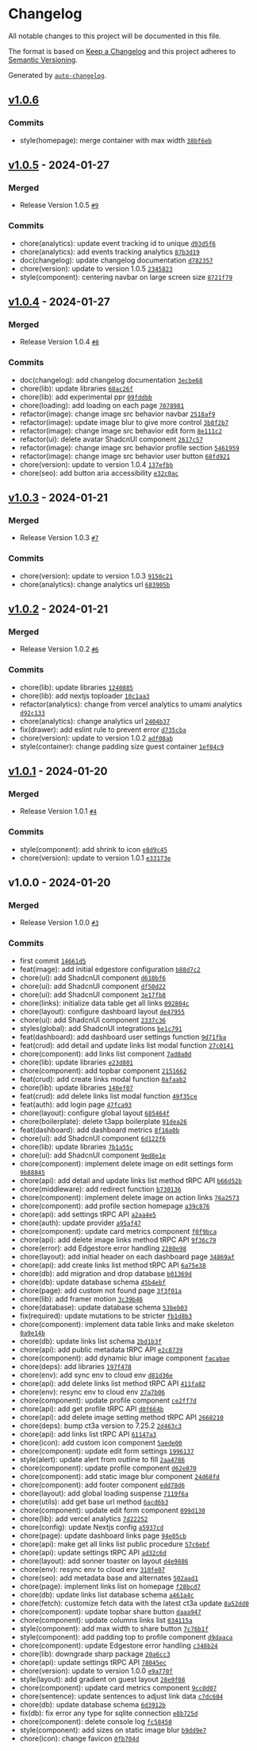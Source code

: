 # Changelog

All notable changes to this project will be documented in this file.

The format is based on [Keep a Changelog](https://keepachangelog.com/en/1.0.0/)
and this project adheres to [Semantic Versioning](https://semver.org/spec/v2.0.0.html).

Generated by [`auto-changelog`](https://github.com/CookPete/auto-changelog).

## [v1.0.6](https://github.com/Ikram-Maulana/links/compare/v1.0.5...v1.0.6)

### Commits

- style(homepage): merge container with max width [`38bf6eb`](https://github.com/Ikram-Maulana/links/commit/38bf6ebad94717284dfceb54355e89eb2c3fa1e4)

## [v1.0.5](https://github.com/Ikram-Maulana/links/compare/v1.0.4...v1.0.5) - 2024-01-27

### Merged

- Release Version 1.0.5 [`#9`](https://github.com/Ikram-Maulana/links/pull/9)

### Commits

- chore(analytics): update event tracking id to unique [`d93d5f6`](https://github.com/Ikram-Maulana/links/commit/d93d5f6bbf674f32992ecbbcbc8209d8af59db96)
- chore(analytics): add events tracking analytics [`87b3d19`](https://github.com/Ikram-Maulana/links/commit/87b3d19e2e1c7709dc0c48feb7e4c978992d8503)
- doc(changelog): update changelog documentation [`d782357`](https://github.com/Ikram-Maulana/links/commit/d782357c3f37ab4d81bd82a595196c52c1323544)
- chore(version): update to version 1.0.5 [`2345823`](https://github.com/Ikram-Maulana/links/commit/2345823302437a07ee105c05ba2592d0b9cbf914)
- style(component): centering navbar on large screen size [`8721f79`](https://github.com/Ikram-Maulana/links/commit/8721f7921f7bd34d918dfdea42a63d6f293c532c)

## [v1.0.4](https://github.com/Ikram-Maulana/links/compare/v1.0.3...v1.0.4) - 2024-01-27

### Merged

- Release Version 1.0.4 [`#8`](https://github.com/Ikram-Maulana/links/pull/8)

### Commits

- doc(changelog): add changelog documentation [`3ecbe68`](https://github.com/Ikram-Maulana/links/commit/3ecbe684b16a23ecb5c0e28e465c7052e3d0ba38)
- chore(lib): update libraries [`68ac26f`](https://github.com/Ikram-Maulana/links/commit/68ac26f3b9f6d51c18110cc1c2887b4027c36ed1)
- chore(lib): add experimental ppr [`09fddbb`](https://github.com/Ikram-Maulana/links/commit/09fddbb7c9f138e37d8ba56a27804b4e9648b074)
- chore(loading): add loading on each page [`7078981`](https://github.com/Ikram-Maulana/links/commit/70789817d434cde2c92be51fd4064bf6299f66f9)
- refactor(image): change image src behavior navbar [`2518af9`](https://github.com/Ikram-Maulana/links/commit/2518af9db7bd16189bb86ece9c2d58c3780086a8)
- refactor(image): update image blur to give more control [`3b8f2b7`](https://github.com/Ikram-Maulana/links/commit/3b8f2b7ad8fbdae558a30bd52923634b97604c17)
- refactor(image): change image src behavior edit form [`8e111c2`](https://github.com/Ikram-Maulana/links/commit/8e111c2948d1dfb64f8afb11b7e8fce7daaf75da)
- refactor(ui): delete avatar ShadcnUI component [`2617c57`](https://github.com/Ikram-Maulana/links/commit/2617c5713c4f6caef77699095fecbf2af5c63683)
- refactor(image): change image src behavior profile section [`5461959`](https://github.com/Ikram-Maulana/links/commit/546195977cc6bd8f884ef946bb4a1edc821807e4)
- refactor(image): change image src behavior user button [`68fd921`](https://github.com/Ikram-Maulana/links/commit/68fd921b6ce15bc472374ed8a101eefa58d022ed)
- chore(version): update to version 1.0.4 [`137efbb`](https://github.com/Ikram-Maulana/links/commit/137efbb70cc960e09e4f177a441fa79e62f39afe)
- chore(seo): add button aria accessibility [`e32c0ac`](https://github.com/Ikram-Maulana/links/commit/e32c0aca37d0df6c8a4dd25ec8ec01683420f07f)

## [v1.0.3](https://github.com/Ikram-Maulana/links/compare/v1.0.2...v1.0.3) - 2024-01-21

### Merged

- Release Version 1.0.3 [`#7`](https://github.com/Ikram-Maulana/links/pull/7)

### Commits

- chore(version): update to version 1.0.3 [`9150c21`](https://github.com/Ikram-Maulana/links/commit/9150c2123703d862af440d7c39e1dcfd94218caa)
- chore(analytics): change analytics url [`683905b`](https://github.com/Ikram-Maulana/links/commit/683905b00a221d2df7cface57b9a50140586f7fc)

## [v1.0.2](https://github.com/Ikram-Maulana/links/compare/v1.0.1...v1.0.2) - 2024-01-21

### Merged

- Release Version 1.0.2 [`#6`](https://github.com/Ikram-Maulana/links/pull/6)

### Commits

- chore(lib): update libraries [`1240885`](https://github.com/Ikram-Maulana/links/commit/12408851d4d3ee480f10f5acc0c50383231817ac)
- chore(lib): add nextjs toploader [`10c1aa3`](https://github.com/Ikram-Maulana/links/commit/10c1aa384ceed92dea556244a18622e472ca891a)
- refactor(analytics): change from vercel analytics to umami analytics [`d92c133`](https://github.com/Ikram-Maulana/links/commit/d92c133bc763c91e31293f8332f5ec104ee0f284)
- chore(analytics): change analytics url [`2404b37`](https://github.com/Ikram-Maulana/links/commit/2404b37112a566742b539bee9d6652e4d32271de)
- fix(drawer): add eslint rule to prevent error [`d735cba`](https://github.com/Ikram-Maulana/links/commit/d735cbaedccbbff5b2e5e5838a7fe4999ab7a624)
- chore(version): update to version 1.0.2 [`adf08ab`](https://github.com/Ikram-Maulana/links/commit/adf08ab9c6402b77e006391971805e74e92b5abd)
- style(container): change padding size guest container [`1ef04c9`](https://github.com/Ikram-Maulana/links/commit/1ef04c94bbfe2c3c3b07318ac2bd3d161a5bc2d4)

## [v1.0.1](https://github.com/Ikram-Maulana/links/compare/v1.0.0...v1.0.1) - 2024-01-20

### Merged

- Release Version 1.0.1 [`#4`](https://github.com/Ikram-Maulana/links/pull/4)

### Commits

- style(component): add shrink to icon [`e8d9c45`](https://github.com/Ikram-Maulana/links/commit/e8d9c4537562b144dd16acc59886da2e752349af)
- chore(version): update to version 1.0.1 [`e33173e`](https://github.com/Ikram-Maulana/links/commit/e33173e6751e5a630fe2bec58defa55c7464246b)

## v1.0.0 - 2024-01-20

### Merged

- Release Version 1.0.0 [`#3`](https://github.com/Ikram-Maulana/links/pull/3)

### Commits

- first commit [`14661d5`](https://github.com/Ikram-Maulana/links/commit/14661d5febbcc0b9c39a9956297cfd0712fa5295)
- feat(image): add initial edgestore configuration [`b88d7c2`](https://github.com/Ikram-Maulana/links/commit/b88d7c2acda40603c931346406051586d2cf5170)
- chore(ui): add ShadcnUI component [`d610bf6`](https://github.com/Ikram-Maulana/links/commit/d610bf654490ce32bdd4493c30166bb8bf9f443c)
- chore(ui): add ShadcnUI component [`df50d22`](https://github.com/Ikram-Maulana/links/commit/df50d2277d514ee5f0869873bdc5eaed07250336)
- chore(ui): add ShadcnUI component [`3e17fb8`](https://github.com/Ikram-Maulana/links/commit/3e17fb8dcff7bd4f9d37c5c9f1a1b7529a3374cc)
- chore(links): initialize data table get all links [`092804c`](https://github.com/Ikram-Maulana/links/commit/092804cf6d4ed238ea079c998104bece75578081)
- chore(layout): configure dashboard layout [`de47955`](https://github.com/Ikram-Maulana/links/commit/de47955469e13f0e87e54a323c5ca9c63f61b266)
- chore(ui): add ShadcnUI component [`2337c36`](https://github.com/Ikram-Maulana/links/commit/2337c3691def03a3d1f6a4cc593d1c92b36d4cf2)
- styles(global): add ShadcnUI integrations [`be1c791`](https://github.com/Ikram-Maulana/links/commit/be1c791e914242aca1787cc9b52e26e2962309d1)
- feat(dashboard): add dashboard user settings function [`9d71fba`](https://github.com/Ikram-Maulana/links/commit/9d71fba405c51a92bac9acdf67254ac7ad25bf2a)
- feat(crud): add detail and update links list modal function [`27c0141`](https://github.com/Ikram-Maulana/links/commit/27c0141342e6d53c4299779e462a2faea4fa28b9)
- chore(component): add links list component [`7ad0a0d`](https://github.com/Ikram-Maulana/links/commit/7ad0a0d958a36a6aeb37062c6fde0a2424b3d7be)
- chore(lib): update libraries [`e23d801`](https://github.com/Ikram-Maulana/links/commit/e23d80154d395256543addba2446e0ec49bd781b)
- chore(component): add topbar component [`2151662`](https://github.com/Ikram-Maulana/links/commit/21516623c0671c94db5266c8b29c33f217e00b8c)
- feat(crud): add create links modal function [`0afaab2`](https://github.com/Ikram-Maulana/links/commit/0afaab260907587749d3ef5d72c250ac47e2a141)
- chore(lib): update libraries [`140ef07`](https://github.com/Ikram-Maulana/links/commit/140ef073ed779f982dd41b5278bbb792a4ab80fb)
- feat(crud): add delete links list modal function [`49f35ce`](https://github.com/Ikram-Maulana/links/commit/49f35ce1ee5ced8330a698e4a97957cd90bb7542)
- feat(auth): add login page [`47fca93`](https://github.com/Ikram-Maulana/links/commit/47fca933514d7f99fecd30da827a7acff5f6cc80)
- chore(layout): configure global layout [`685464f`](https://github.com/Ikram-Maulana/links/commit/685464fa1d0f40c82bd77814e136c718a435fec7)
- chore(boilerplate): delete t3app boilerplate [`91dea26`](https://github.com/Ikram-Maulana/links/commit/91dea26054154f8578ec83ffb124bab79381a635)
- feat(dashboard): add dashboard metrics [`8f16a0b`](https://github.com/Ikram-Maulana/links/commit/8f16a0b095a5644eff243b28075fdce2f89a199f)
- chore(ui): add ShadcnUI component [`6d122f6`](https://github.com/Ikram-Maulana/links/commit/6d122f68678782dcf973a59a6b1bbf64f81b445b)
- chore(lib): update libraries [`7b1a55c`](https://github.com/Ikram-Maulana/links/commit/7b1a55c0894791dfce0e27ffc802275d36f84bbb)
- chore(ui): add ShadcnUI component [`9ed8e1e`](https://github.com/Ikram-Maulana/links/commit/9ed8e1effd7f955367e44c4af597677669311374)
- chore(component): implement delete image on edit settings form [`9b88845`](https://github.com/Ikram-Maulana/links/commit/9b8884529dd530cd0ec052b44cc400d51d3b09a8)
- chore(api): add detail and update links list method tRPC API [`b66d52b`](https://github.com/Ikram-Maulana/links/commit/b66d52b07344e2a08b9d4ebe5331379d50d96fa4)
- chore(middleware): add redirect function [`b730136`](https://github.com/Ikram-Maulana/links/commit/b7301364cd860cdcce7b6eab6bfd8d17c7860657)
- chore(component): implement delete image on action links [`76a2573`](https://github.com/Ikram-Maulana/links/commit/76a2573b11c4cede85d7529ba5577abee18fa410)
- chore(component): add profile section homepage [`a39c876`](https://github.com/Ikram-Maulana/links/commit/a39c876b27d79472dd68af8a3d099ea111c79f39)
- chore(api): add settings tRPC API [`a2aa4e5`](https://github.com/Ikram-Maulana/links/commit/a2aa4e55ac3288e13c120201112af439457fa727)
- chore(auth): update provider [`a95af47`](https://github.com/Ikram-Maulana/links/commit/a95af47ccccd8c3c92169fa9ced0b3f7b670e5ca)
- chore(component): update card metrics component [`f0f9bca`](https://github.com/Ikram-Maulana/links/commit/f0f9bca03d95b4591864706217d5b6932adf72ac)
- chore(api): add delete image links method tRPC API [`9f36c79`](https://github.com/Ikram-Maulana/links/commit/9f36c79a0d7ca2a9bbae64dc4b775b6f2aee07e1)
- chore(error): add Edgestore error handling [`2280e98`](https://github.com/Ikram-Maulana/links/commit/2280e98c4a5a62a7afce664ed51cbfd15116440f)
- chore(layout): add initial header on each dashboard page [`34869af`](https://github.com/Ikram-Maulana/links/commit/34869afeb0fc9ec520814f1742e8b3293c9975b5)
- chore(api): add create links list method tRPC API [`6a75e38`](https://github.com/Ikram-Maulana/links/commit/6a75e38b4e3923d07a4e93b091e92a010f6d8c55)
- chore(db): add migration and drop database [`b01369d`](https://github.com/Ikram-Maulana/links/commit/b01369da31c1b5d8fe3153d2ed71088c08177f09)
- chore(db): update database schema [`45b4ebf`](https://github.com/Ikram-Maulana/links/commit/45b4ebfaac768491d9bafa9cfd370d7d783a831d)
- chore(page): add custom not found page [`3f3f01a`](https://github.com/Ikram-Maulana/links/commit/3f3f01a17cc94eb53a99b62da8ce0d7dfb1f4a72)
- chore(lib): add framer motion [`3c39b46`](https://github.com/Ikram-Maulana/links/commit/3c39b461a2870320b280f04ca2b31b1ede9a10e6)
- chore(database): update database schema [`53beb03`](https://github.com/Ikram-Maulana/links/commit/53beb03dbdc847c74e5145b2c63e5ee81a174c33)
- fix(required): update mutations to be stricter [`fb1d8b3`](https://github.com/Ikram-Maulana/links/commit/fb1d8b38dbc041aceee26d7c3bd7b7df489c8e7d)
- chore(component): implement data table links and make skeleton [`0a9e14b`](https://github.com/Ikram-Maulana/links/commit/0a9e14bbfc72b609e7156dc70412712f673ca7fc)
- chore(db): update links list schema [`2bd1b3f`](https://github.com/Ikram-Maulana/links/commit/2bd1b3fcc5f5f35d05876742ada6df1f7b434a5f)
- chore(api): add public metadata tRPC API [`e2c8739`](https://github.com/Ikram-Maulana/links/commit/e2c87393f364c4c943a9997aecd0d4a153d6215c)
- chore(component): add dynamic blur image component [`facabae`](https://github.com/Ikram-Maulana/links/commit/facabae1843f68370b50c4dece96c5cb6b849051)
- chore(deps): add libraries [`197f478`](https://github.com/Ikram-Maulana/links/commit/197f4785b721b5554536bc6f2732381900a33a69)
- chore(env): add sync env to cloud env [`d81d36e`](https://github.com/Ikram-Maulana/links/commit/d81d36ef6ab1ea672d78a37ffac5c8f3604f9851)
- chore(api): add delete links list method tRPC API [`411fa82`](https://github.com/Ikram-Maulana/links/commit/411fa8228b9e802d9779b97f2e4f11f7a3a12e3e)
- chore(env): resync env to cloud env [`27a7b06`](https://github.com/Ikram-Maulana/links/commit/27a7b06522284e1a3de0e53e9a42930a49fcb781)
- chore(component): update profile component [`ce2ff7d`](https://github.com/Ikram-Maulana/links/commit/ce2ff7db989bacaad1037bfcf12aa5a8286e9763)
- chore(api): add get profile tRPC API [`d0f664b`](https://github.com/Ikram-Maulana/links/commit/d0f664bc017e6a3f78d44f2f548f56af26b930e7)
- chore(api): add delete image setting method tRPC API [`2668210`](https://github.com/Ikram-Maulana/links/commit/266821044349fe9ab26838aef02d852255d9df5e)
- chore(deps): bump ct3a version to 7.25.2 [`2d463c3`](https://github.com/Ikram-Maulana/links/commit/2d463c32cb21ed1f0dd6ab5f5fcb1510eb5b6ed4)
- chore(api): add links list tRPC API [`61147a3`](https://github.com/Ikram-Maulana/links/commit/61147a3d8862accf1a0ae9276a2e60ff0543b651)
- chore(icon): add custom icon component [`5aede00`](https://github.com/Ikram-Maulana/links/commit/5aede009f9a2740d50e20a1f4e4bb848a4bda323)
- chore(component): update edit form settings [`1996137`](https://github.com/Ikram-Maulana/links/commit/199613711794d0dfe888724dd23d0d8ba7a08a89)
- style(alert): update alert from outline to fill [`2aa4786`](https://github.com/Ikram-Maulana/links/commit/2aa478604205fd420919881780973d1f55f29770)
- chore(component): update profile component [`d62e870`](https://github.com/Ikram-Maulana/links/commit/d62e8707a24bcee0d526d364e670c2d4395f64f8)
- chore(component): add static image blur component [`24d68fd`](https://github.com/Ikram-Maulana/links/commit/24d68fdbb7cf1e65884fb3cc9388089a3321d17a)
- chore(component): add footer component [`edd78d6`](https://github.com/Ikram-Maulana/links/commit/edd78d60dd0afbb6ec91415de5e30ae7dd268ab4)
- chore(layout): add global loading suspense [`7119f6a`](https://github.com/Ikram-Maulana/links/commit/7119f6a3f317e59ba9a43ac3696a531abb91e22a)
- chore(utils): add get base url method [`6acd6b3`](https://github.com/Ikram-Maulana/links/commit/6acd6b37d63a5833a088b1ca463404b906bd9e27)
- chore(component): update edit form component [`099d130`](https://github.com/Ikram-Maulana/links/commit/099d130d40162b5e0ba8ace5a46176ae0ab2eef1)
- chore(lib): add vercel analytics [`7d22252`](https://github.com/Ikram-Maulana/links/commit/7d222520eec50c6a83982018a43eaae7f67d312b)
- chore(config): update Nextjs config [`a5937cd`](https://github.com/Ikram-Maulana/links/commit/a5937cd05bb9c3658587495315985e4d9177d55e)
- chore(page): update dashboard links page [`94e05cb`](https://github.com/Ikram-Maulana/links/commit/94e05cbda6487e6c292b3f240fbeb0653bb99c42)
- chore(api): make get all links list public procedure [`57c6ebf`](https://github.com/Ikram-Maulana/links/commit/57c6ebfc3ae25f632e6fea740c140d378fb3f1d0)
- chore(api): update settings tRPC API [`ad32c6d`](https://github.com/Ikram-Maulana/links/commit/ad32c6d16b0f4e7a0b97ba9baede2d49b23ca9cb)
- chore(layout): add sonner toaster on layout [`d4e9886`](https://github.com/Ikram-Maulana/links/commit/d4e9886b7fd738bf68dc88f48e97c20c19f299f2)
- chore(env): resync env to cloud env [`310fe07`](https://github.com/Ikram-Maulana/links/commit/310fe07e673a28261a4f0327adc70463815abedd)
- chore(seo): add metadata base and alternates [`502aad1`](https://github.com/Ikram-Maulana/links/commit/502aad12a2f696b1d0c11ce7e0137c39b3d41bbb)
- chore(page): implement links list on homepage [`f28bcd7`](https://github.com/Ikram-Maulana/links/commit/f28bcd72e24df3d86fc5db7dd78dd6ddd9688315)
- chore(db): update links list database schema [`a461a4c`](https://github.com/Ikram-Maulana/links/commit/a461a4c6d780b824a8fb65cb02bdadf20a28b876)
- chore(fetch): customize fetch data with the latest ct3a update [`8a52dd0`](https://github.com/Ikram-Maulana/links/commit/8a52dd0d4688122f29fa37a0db17da921fb499b4)
- chore(component): update topbar share button [`daaa947`](https://github.com/Ikram-Maulana/links/commit/daaa947b4898cec3785b37ca33acbbb632bc0a18)
- chore(component): update columns links list [`034115a`](https://github.com/Ikram-Maulana/links/commit/034115a9ad8edd8c7f6c60377a7df6733b78f2f2)
- style(component): add max width to share button [`7c76b1f`](https://github.com/Ikram-Maulana/links/commit/7c76b1f079c63e553b50994bacfcb8213637bc43)
- style(component): add padding top to profile component [`d9daaca`](https://github.com/Ikram-Maulana/links/commit/d9daacab346cab6361c489026880ae54cef59cc3)
- chore(component): update Edgestore error handling [`c348b24`](https://github.com/Ikram-Maulana/links/commit/c348b241945ce385035a2ab1272bd0ee4cf33d5e)
- chore(lib): downgrade sharp package [`20a6cc3`](https://github.com/Ikram-Maulana/links/commit/20a6cc398ab8937709938c9957756ad84b83dc4b)
- chore(api): update settings tRPC API [`78045ec`](https://github.com/Ikram-Maulana/links/commit/78045ec3659ad95fb214c6e56c7294433df103d7)
- chore(version): update to version 1.0.0 [`e9a770f`](https://github.com/Ikram-Maulana/links/commit/e9a770f72a974c0ee8ca65cf91d3b754541596f4)
- style(layout): add gradient on guest layout [`28e9f08`](https://github.com/Ikram-Maulana/links/commit/28e9f08134977265d1da543cfe0ab3fe0330b5c2)
- chore(component): update card metrics component [`9cc0d07`](https://github.com/Ikram-Maulana/links/commit/9cc0d079a283c22f4a97edc6c4ca112fe63edc6e)
- chore(sentence): update sentences to adjust link data [`c7dc604`](https://github.com/Ikram-Maulana/links/commit/c7dc604495b53baef1eaab972a2bb058f58fea67)
- chore(db): update database schema [`6d3912b`](https://github.com/Ikram-Maulana/links/commit/6d3912b4b23a09a339e67f92bb99bd356ba20e92)
- fix(db): fix error any type for sqlite connection [`e8b725d`](https://github.com/Ikram-Maulana/links/commit/e8b725d70278136fe57986672bbaaa375b3cef80)
- chore(component): delete console log [`fc58450`](https://github.com/Ikram-Maulana/links/commit/fc58450ebfaed1cab72f56adc8aee8fc17f37097)
- style(component): add sizes on static image blur [`b9dd9e7`](https://github.com/Ikram-Maulana/links/commit/b9dd9e744a2014b6118103d1c4d44280ea3c5083)
- chore(icon): change favicon [`0fb704d`](https://github.com/Ikram-Maulana/links/commit/0fb704dc60d293459beea83be5c33a52cf167548)
